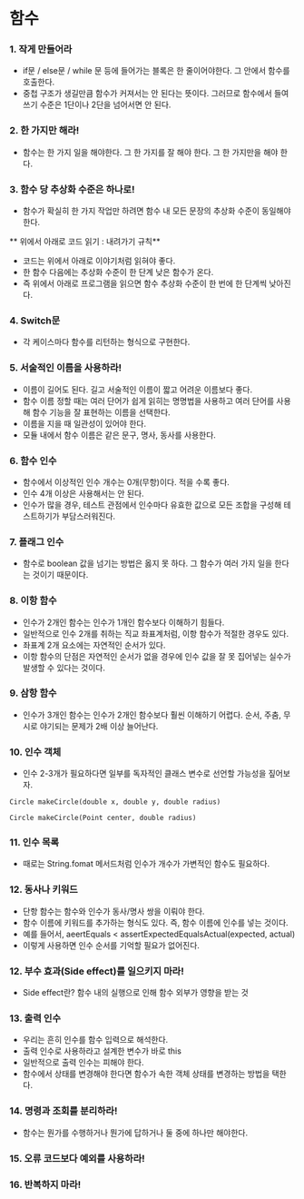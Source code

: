 # 함수

### 1. 작게 만들어라

- if문 / else문 / while 문 등에 들어가는 블록은 한 줄이어야한다. 그 안에서 함수를 호출한다.
- 중첩 구조가 생길만큼 함수가 커져서는 안 된다는 뜻이다. 그러므로 함수에서 들여쓰기 수준은 1단이나 2단을 넘어서면 안 된다.

### 2. 한 가지만 해라!

- 함수는 한 가지 일을 해야한다. 그 한 가지를 잘 해야 한다. 그 한 가지만을 해야 한다.

### 3. 함수 당 추상화 수준은 하나로!

- 함수가 확실히 한 가지 작업만 하려면 함수 내 모든 문장의 추상화 수준이 동일해야 한다.

** 위에서 아래로 코드 읽기 : 내려가기 규칙**

- 코드는 위에서 아래로 이야기처럼 읽혀야 좋다.
- 한 함수 다음에는 추상화 수준이 한 단계 낮은 함수가 온다.
- 즉 위에서 아래로 프로그램을 읽으면 함수 추상화 수준이 한 번에 한 단계씩 낮아진다.

### 4. Switch문

- 각 케이스마다 함수를 리턴하는 형식으로 구현한다.

### 5. 서술적인 이름을 사용하라!

- 이름이 길어도 된다. 길고 서술적인 이름이 짧고 어려운 이름보다 좋다.
- 함수 이름 정할 때는 여러 단어가 쉽게 읽히는 명명법을 사용하고 여러 단어를 사용해 함수 기능을 잘 표현하는 이름을 선택한다.
- 이름을 지을 때 일관성이 있어야 한다.
- 모듈 내에서 함수 이름은 같은 문구, 명사, 동사를 사용한다.

### 6. 함수 인수

- 함수에서 이상적인 인수 개수는 0개(무항)이다. 적을 수록 좋다.
- 인수 4개 이상은 사용해서는 안 된다.
- 인수가 많을 경우, 테스트 관점에서 인수마다 유효한 값으로 모든 조합을 구성해 테스트하기가 부담스러워진다.

### 7. 플래그 인수

- 함수로 boolean 값을 넘기는 방법은 옳지 못 하다. 그 함수가 여러 가지 일을 한다는 것이기 때문이다.

### 8. 이항 함수

- 인수가 2개인 함수는 인수가 1개인 함수보다 이해하기 힘들다.
- 일반적으로 인수 2개를 취하는 직교 좌표계처럼, 이항 함수가 적절한 경우도 있다.
- 좌표계 2개 요소에는 자연적인 순서가 있다.
- 이항 함수의 단점은 자연적인 순서가 없을 경우에 인수 값을 잘 못 집어넣는 실수가 발생할 수 있다는 것이다.

### 9. 삼항 함수

- 인수가 3개인 함수는 인수가 2개인 함수보다 훨씬 이해하기 어렵다. 순서, 주춤, 무시로 야기되는 문제가 2배 이상 늘어난다.

### 10. 인수 객체

- 인수 2-3개가 필요하다면 일부를 독자적인 클래스 변수로 선언할 가능성을 짚어보자.

`Circle makeCircle(double x, double y, double radius)`

`Circle makeCircle(Point center, double radius)`

### 11. 인수 목록

- 때로는 String.fomat 메서드처럼 인수가 개수가 가변적인 함수도 필요하다.

### 12. 동사나 키워드

- 단항 함수는 함수와 인수가 동사/명사 쌍을 이뤄야 한다.
- 함수 이름에 키워드를 추가하는 형식도 있다. 즉, 함수 이름에 인수를 넣는 것이다.
- 예를 들어서, aeertEquals < assertExpectedEqualsActual(expected, actual)
- 이렇게 사용하면 인수 순서를 기억할 필요가 없어진다.

### 12. 부수 효과(Side effect)를 일으키지 마라!

- Side effect란? 함수 내의 실행으로 인해 함수 외부가 영향을 받는 것

### 13. 출력 인수

- 우리는 흔히 인수를 함수 입력으로 해석한다.
- 출력 인수로 사용하라고 설계한 변수가 바로 this
- 일반적으로 출력 인수는 피해야 한다.
- 함수에서 상태를 변경해야 한다면 함수가 속한 객체 상태를 변경하는 방법을 택한다.

### 14. 명령과 조회를 분리하라!

- 함수는 뭔가를 수행하거나 뭔가에 답하거나 둘 중에 하나만 해야한다.

### 15. 오류 코드보다 예외를 사용하라!

### 16. 반복하지 마라!
